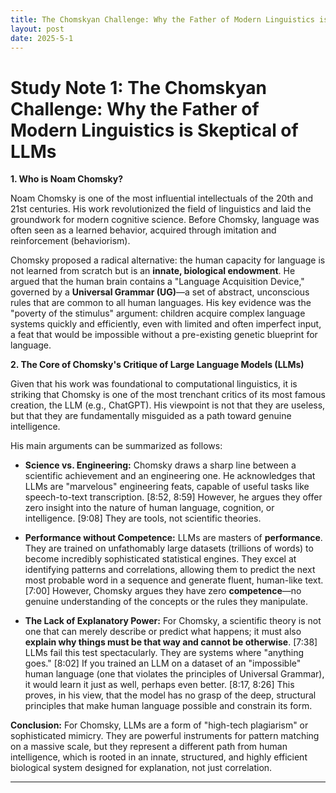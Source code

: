 ```yaml
---
title: The Chomskyan Challenge: Why the Father of Modern Linguistics is Skeptical of LLMs
layout: post
date: 2025-5-1
---
```


# **Study Note 1: The Chomskyan Challenge: Why the Father of Modern Linguistics is Skeptical of LLMs**

**1. Who is Noam Chomsky?**

Noam Chomsky is one of the most influential intellectuals of the 20th and 21st centuries. His work revolutionized the field of linguistics and laid the groundwork for modern cognitive science. Before Chomsky, language was often seen as a learned behavior, acquired through imitation and reinforcement (behaviorism).

Chomsky proposed a radical alternative: the human capacity for language is not learned from scratch but is an **innate, biological endowment**. He argued that the human brain contains a "Language Acquisition Device," governed by a **Universal Grammar (UG)**—a set of abstract, unconscious rules that are common to all human languages. His key evidence was the "poverty of the stimulus" argument: children acquire complex language systems quickly and efficiently, even with limited and often imperfect input, a feat that would be impossible without a pre-existing genetic blueprint for language.

**2. The Core of Chomsky's Critique of Large Language Models (LLMs)**

Given that his work was foundational to computational linguistics, it is striking that Chomsky is one of the most trenchant critics of its most famous creation, the LLM (e.g., ChatGPT). His viewpoint is not that they are useless, but that they are fundamentally misguided as a path toward genuine intelligence.

His main arguments can be summarized as follows:

*   **Science vs. Engineering:** Chomsky draws a sharp line between a scientific achievement and an engineering one. He acknowledges that LLMs are "marvelous" engineering feats, capable of useful tasks like speech-to-text transcription. [8:52, 8:59] However, he argues they offer zero insight into the nature of human language, cognition, or intelligence. [9:08] They are tools, not scientific theories.

*   **Performance without Competence:** LLMs are masters of **performance**. They are trained on unfathomably large datasets (trillions of words) to become incredibly sophisticated statistical engines. They excel at identifying patterns and correlations, allowing them to predict the next most probable word in a sequence and generate fluent, human-like text. [7:00] However, Chomsky argues they have zero **competence**—no genuine understanding of the concepts or the rules they manipulate.

*   **The Lack of Explanatory Power:** For Chomsky, a scientific theory is not one that can merely describe or predict what happens; it must also **explain why things must be that way and cannot be otherwise**. [7:38] LLMs fail this test spectacularly. They are systems where "anything goes." [8:02] If you trained an LLM on a dataset of an "impossible" human language (one that violates the principles of Universal Grammar), it would learn it just as well, perhaps even better. [8:17, 8:26] This proves, in his view, that the model has no grasp of the deep, structural principles that make human language possible and constrain its form.

**Conclusion:** For Chomsky, LLMs are a form of "high-tech plagiarism" or sophisticated mimicry. They are powerful instruments for pattern matching on a massive scale, but they represent a different path from human intelligence, which is rooted in an innate, structured, and highly efficient biological system designed for explanation, not just correlation.


---
